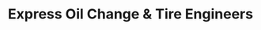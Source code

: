 ---
title: "Express Oil Change & Tire Engineers"
url: /fort-oglethorpe/express-oil-change-and-tire-engineers/
shop: tyres
---